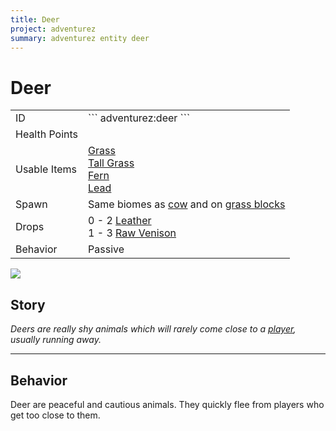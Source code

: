 ```yaml
---
title: Deer
project: adventurez
summary: adventurez entity deer
---
```

# Deer
<div class="main_table">
<div class="left_main_table">
<table class="left_table">
    <tbody>
        <tr>
            <td class="first-column">ID</td>
            <td class="second-column">
            ```
            adventurez:deer
            ```
            </td>
        </tr>
        <tr id="linear-top">
            <td class="first-column">Health Points</td>
            <td class="second-column icon-element" icon-count="10" icon-id="heart"></td>
        </tr>
        <tr id="linear-top">
            <td class="first-column">Usable Items</td>
            <td class="second-column"><a href="https://minecraft.wiki/w/Grass" target="_blank">Grass</a><br><a href="https://minecraft.wiki/w/Grass" target="_blank">Tall Grass</a><br><a href="https://minecraft.wiki/w/Grass" target="_blank">Fern</a><br><a href="https://minecraft.wiki/w/Lead" target="_blank">Lead</a></td>
        </tr>
        <tr id="linear-top">
            <td class="first-column">Spawn</td>
            <td class="second-column">Same biomes as <a href="https://minecraft.wiki/w/Cow#Spawning" target="_blank">cow</a> and on <a href="https://minecraft.wiki/w/Grass_Block" target="_blank">grass blocks</a></td>
        </tr>
        <tr id="linear-top">
            <td class="first-column">Drops</td>
            <td class="second-column icon-element" icon-count="2" icon-id="experience" icon-exclusive>0 - 2 <a href="https://minecraft.wiki/w/Leather" target="_blank">Leather</a><br>1 - 3 <a href="../../Items/Raw_Venison/">Raw Venison</a></td>
        </tr>
        <tr id="linear-top">
            <td class="first-column">Behavior</td>
            <td class="second-column">Passive</td>
        </tr>
    </tbody>
</table>
</div>
    <img src="/wiki/assets/adventurez/entities/deer.png" loading="lazy" class="right_img_table"/>
</div>

## Story

*Deers are really shy animals which will rarely come close to a [player](https://minecraft.wiki/w/Player), usually running away.*

---

## Behavior

Deer are peaceful and cautious animals. They quickly flee from players who get too close to them.
